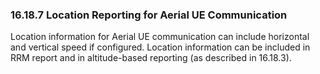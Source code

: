 ### 16.18.7 Location Reporting for Aerial UE Communication

Location information for Aerial UE communication can include horizontal
and vertical speed if configured. Location information can be included
in RRM report and in altitude-based reporting (as described in 16.18.3).